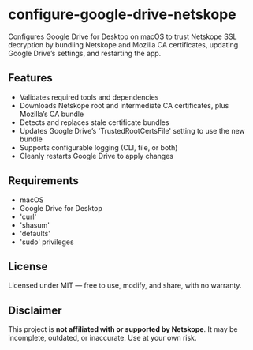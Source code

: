 # configure-google-drive-netskope
Configures Google Drive for Desktop on macOS to trust Netskope SSL decryption by bundling Netskope and Mozilla CA certificates, updating Google Drive’s settings, and restarting the app.

## Features
- Validates required tools and dependencies  
- Downloads Netskope root and intermediate CA certificates, plus Mozilla’s CA bundle  
- Detects and replaces stale certificate bundles  
- Updates Google Drive’s 'TrustedRootCertsFile' setting to use the new bundle  
- Supports configurable logging (CLI, file, or both)  
- Cleanly restarts Google Drive to apply changes

## Requirements
- macOS
- Google Drive for Desktop
- 'curl'
- 'shasum'
- 'defaults'
- 'sudo' privileges

## License
Licensed under MIT — free to use, modify, and share, with no warranty.

## Disclaimer
This project is **not affiliated with or supported by Netskope**. It may be incomplete, outdated, or inaccurate. Use at your own risk. 

